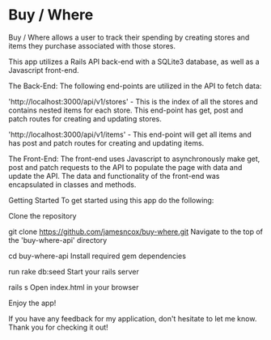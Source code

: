 # Buy / Where

Buy / Where allows a user to track their spending by creating stores and items they purchase associated with those stores.

This app utilizes a Rails API back-end with a SQLite3 database, as well as a Javascript front-end.

The Back-End:
The following end-points are utilized in the API to fetch data:

'http://localhost:3000/api/v1/stores' - This is the index of all the stores and contains nested items for each store. This end-point has get, post and patch routes for creating and updating stores.

'http://localhost:3000/api/v1/items' - This end-point will get all items and has post and patch routes for creating and updating items.

The Front-End:
The front-end uses Javascript to asynchronously make get, post and patch requests to the API to populate the page with data and update the API. The data and functionality of the front-end was encapsulated in classes and methods.

Getting Started
To get started using this app do the following:

Clone the repository

git clone https://github.com/jamesncox/buy-where.git
Navigate to the top of the 'buy-where-api' directory

cd buy-where-api
Install required gem dependencies

run rake db:seed
Start your rails server

rails s
Open index.html in your browser

Enjoy the app!

If you have any feedback for my application, don't hesitate to let me know. Thank you for checking it out!
